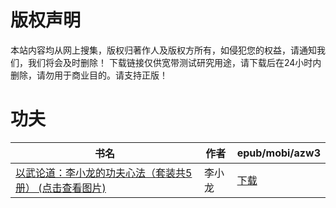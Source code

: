 # 版权声明

本站内容均从网上搜集，版权归著作人及版权方所有，如侵犯您的权益，请通知我们，我们将会及时删除！ 下载链接仅供宽带测试研究用途，请下载后在24小时内删除，请勿用于商业目的。请支持正版！

# 功夫

| 书名 | 作者 | epub/mobi/azw3 |
| --- | --- | --- |
| [以武论道：李小龙的功夫心法（套装共5册） (点击查看图片)](https://www.dushupai.com/attachment/2024/06/11/cb4d8732dfcffc33.jpg) | 李小龙 | [下载](https://url89.ctfile.com/f/31084289-1375510759-401baf?p=8866) |
